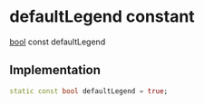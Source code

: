 


# defaultLegend constant






[bool](https://api.flutter.dev/flutter/dart-core/bool-class.html) const defaultLegend
  







## Implementation

```dart
static const bool defaultLegend = true;


```







